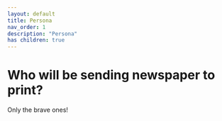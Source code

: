 ```yaml
---
layout: default
title: Persona
nav_order: 1
description: "Persona"
has children: true
---
```


# Who will be sending newspaper to print? 
Only the brave ones!